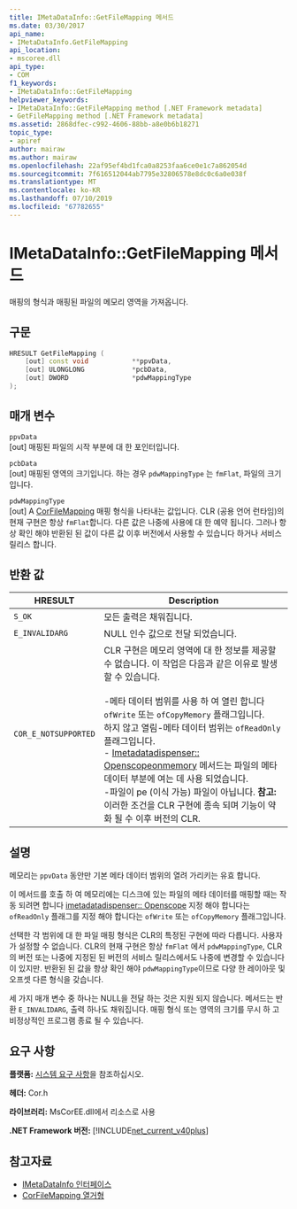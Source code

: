 ```yaml
---
title: IMetaDataInfo::GetFileMapping 메서드
ms.date: 03/30/2017
api_name:
- IMetaDataInfo.GetFileMapping
api_location:
- mscoree.dll
api_type:
- COM
f1_keywords:
- IMetaDataInfo::GetFileMapping
helpviewer_keywords:
- IMetaDataInfo::GetFileMapping method [.NET Framework metadata]
- GetFileMapping method [.NET Framework metadata]
ms.assetid: 2868dfec-c992-4606-88bb-a8e0b6b18271
topic_type:
- apiref
author: mairaw
ms.author: mairaw
ms.openlocfilehash: 22af95ef4bd1fca0a8253faa6ce0e1c7a862054d
ms.sourcegitcommit: 7f616512044ab7795e32806578e8dc0c6a0e038f
ms.translationtype: MT
ms.contentlocale: ko-KR
ms.lasthandoff: 07/10/2019
ms.locfileid: "67782655"
---
```

# <a name="imetadatainfogetfilemapping-method"></a>IMetaDataInfo::GetFileMapping 메서드
매핑의 형식과 매핑된 파일의 메모리 영역을 가져옵니다.  
  
## <a name="syntax"></a>구문  
  
```cpp  
HRESULT GetFileMapping (  
    [out] const void           **ppvData,   
    [out] ULONGLONG            *pcbData,   
    [out] DWORD                *pdwMappingType  
);  
```  
  
## <a name="parameters"></a>매개 변수  
 `ppvData`  
 [out] 매핑된 파일의 시작 부분에 대 한 포인터입니다.  
  
 `pcbData`  
 [out] 매핑된 영역의 크기입니다. 하는 경우 `pdwMappingType` 는 `fmFlat`, 파일의 크기입니다.  
  
 `pdwMappingType`  
 [out] A [CorFileMapping](../../../../docs/framework/unmanaged-api/metadata/corfilemapping-enumeration.md) 매핑 형식을 나타내는 값입니다. CLR (공용 언어 런타임)의 현재 구현은 항상 `fmFlat`합니다. 다른 값은 나중에 사용에 대 한 예약 됩니다. 그러나 항상 확인 해야 반환된 된 값이 다른 값 이후 버전에서 사용할 수 있습니다 하거나 서비스 릴리스 합니다.  
  
## <a name="return-value"></a>반환 값  
  
|HRESULT|Description|  
|-------------|-----------------|  
|`S_OK`|모든 출력은 채워집니다.|  
|`E_INVALIDARG`|NULL 인수 값으로 전달 되었습니다.|  
|`COR_E_NOTSUPPORTED`|CLR 구현은 메모리 영역에 대 한 정보를 제공할 수 없습니다. 이 작업은 다음과 같은 이유로 발생할 수 있습니다.<br /><br /> -메타 데이터 범위를 사용 하 여 열린 합니다 `ofWrite` 또는 `ofCopyMemory` 플래그입니다.<br />하지 않고 열림-메타 데이터 범위는 `ofReadOnly` 플래그입니다.<br />- [Imetadatadispenser:: Openscopeonmemory](../../../../docs/framework/unmanaged-api/metadata/imetadatadispenser-openscopeonmemory-method.md) 메서드는 파일의 메타 데이터 부분에 여는 데 사용 되었습니다.<br />-파일이 pe (이식 가능) 파일이 아닙니다. **참고:**  이러한 조건을 CLR 구현에 종속 되며 기능이 약화 될 수 이후 버전의 CLR.|  
  
## <a name="remarks"></a>설명  
 메모리는 `ppvData` 동안만 기본 메타 데이터 범위의 열려 가리키는 유효 합니다.  
  
 이 메서드를 호출 하 여 메모리에는 디스크에 있는 파일의 메타 데이터를 매핑할 때는 작동 되려면 합니다 [imetadatadispenser:: Openscope](../../../../docs/framework/unmanaged-api/metadata/imetadatadispenser-openscope-method.md) 지정 해야 합니다는 `ofReadOnly` 플래그를 지정 해야 합니다는 `ofWrite` 또는 `ofCopyMemory` 플래그입니다.  
  
 선택한 각 범위에 대 한 파일 매핑 형식은 CLR의 특정된 구현에 따라 다릅니다. 사용자가 설정할 수 없습니다. CLR의 현재 구현은 항상 `fmFlat` 에서 `pdwMappingType`, CLR의 버전 또는 나중에 지정된 된 버전의 서비스 릴리스에서도 나중에 변경할 수 있습니다이 있지만. 반환된 된 값을 항상 확인 해야 `pdwMappingType`이므로 다양 한 레이아웃 및 오프셋 다른 형식을 갖습니다.  
  
 세 가지 매개 변수 중 하나는 NULL을 전달 하는 것은 지원 되지 않습니다. 메서드는 반환 `E_INVALIDARG`, 출력 하나도 채워집니다. 매핑 형식 또는 영역의 크기를 무시 하 고 비정상적인 프로그램 종료 될 수 있습니다.  
  
## <a name="requirements"></a>요구 사항  
 **플랫폼:** [시스템 요구 사항](../../../../docs/framework/get-started/system-requirements.md)을 참조하십시오.  
  
 **헤더:** Cor.h  
  
 **라이브러리:** MsCorEE.dll에서 리소스로 사용  
  
 **.NET Framework 버전:** [!INCLUDE[net_current_v40plus](../../../../includes/net-current-v40plus-md.md)]  
  
## <a name="see-also"></a>참고자료

- [IMetaDataInfo 인터페이스](../../../../docs/framework/unmanaged-api/metadata/imetadatainfo-interface.md)
- [CorFileMapping 열거형](../../../../docs/framework/unmanaged-api/metadata/corfilemapping-enumeration.md)
